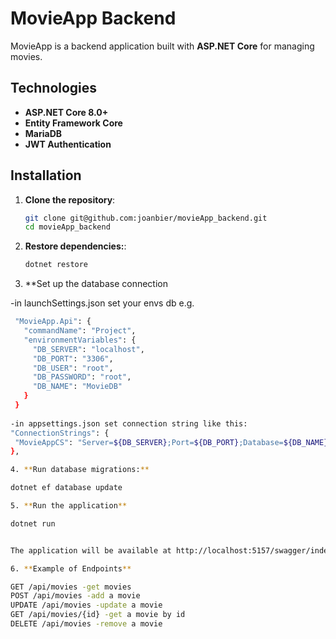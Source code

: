 # MovieApp Backend

MovieApp is a backend application built with **ASP.NET Core** for managing movies.

## Technologies

- **ASP.NET Core 8.0+**
- **Entity Framework Core**
- **MariaDB**
- **JWT Authentication**

## Installation

1. **Clone the repository**:

   ```bash
   git clone git@github.com:joanbier/movieApp_backend.git
   cd movieApp_backend
   
2. **Restore dependencies:**:

   ```bash
   dotnet restore

3. **Set up the database connection

-in launchSettings.json set your envs db e.g.

   ```bash      
    "MovieApp.Api": {
      "commandName": "Project",
      "environmentVariables": {
        "DB_SERVER": "localhost",
        "DB_PORT": "3306",
        "DB_USER": "root",
        "DB_PASSWORD": "root",
        "DB_NAME": "MovieDB"
      }
    }
    
-in appsettings.json set connection string like this:
  "ConnectionStrings": {
    "MovieAppCS": "Server=${DB_SERVER};Port=${DB_PORT};Database=${DB_NAME};User=${DB_USER};Password=${DB_PASSWORD};"
  },    
  
  4. **Run database migrations:**
  
  dotnet ef database update
  
  5. **Run the application**
  
  dotnet run
  
  
  The application will be available at http://localhost:5157/swagger/index.html
  
  6. **Example of Endpoints**
  
  GET /api/movies -get movies
  POST /api/movies -add a movie
  UPDATE /api/movies -update a movie
  GET /api/movies/{id} -get a movie by id
  DELETE /api/movies -remove a movie
  
